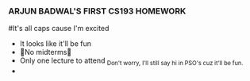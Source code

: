 ### ARJUN BADWAL'S FIRST CS193 HOMEWORK
#It's all caps cause I'm excited

- It looks like it'll be fun
- :tada:No midterms:tada:
- Only one lecture to attend 	<sub>Don't worry, I'll still say hi in PSO's cuz it'll be fun.</sub>
- 
